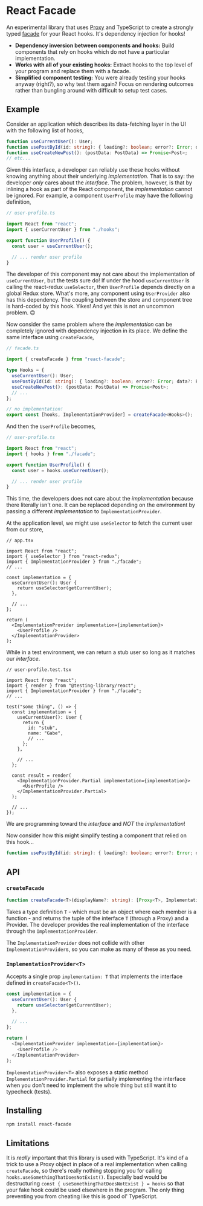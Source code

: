 # React Facade

An experimental library that uses [Proxy](https://developer.mozilla.org/en-US/docs/Web/JavaScript/Reference/Global_Objects/Proxy) and TypeScript to create a strongly typed [facade](https://en.wikipedia.org/wiki/Facade_pattern) for your React hooks. It's dependency injection for hooks!

- **Dependency inversion between components and hooks:** Build components that rely on hooks which do not have a particular implementation.
- **Works with all of your existing hooks:** Extract hooks to the top level of your program and replace them with a facade.
- **Simplified component testing:** You were already testing your hooks anyway (right?), so why test them again? Focus on rendering outcomes rather than bungling around with difficult to setup test cases.

## Example

Consider an application which describes its data-fetching layer in the UI with the following list of hooks,

```ts
function useCurrentUser(): User;
function usePostById(id: string): { loading?: boolean; error?: Error; data?: Post };
function useCreateNewPost(): (postData: PostData) => Promise<Post>;
// etc...
```

Given this interface, a developer can reliably use these hooks without knowing anything about their underlying _implementation_. That is to say: the developer _only_ cares about the _interface_. The problem, however, is that by inlining a hook as part of the React component, the _implementation_ cannot be ignored. For example, a component `UserProfile` may have the following definition,

```ts
// user-profile.ts

import React from "react";
import { userCurrentUser } from "./hooks";

export function UserProfile() {
  const user = useCurrentUser();

  // ... render user profile
}
```

The developer of this component may not care about the implementation of `useCurrentUser`, but the tests sure do! If under the hood `useCurrentUser` is calling the react-redux `useSelector`, then `UserProfile` depends directly on a global Redux store. What's more, any component using `UserProvider` also has this dependency. The coupling between the store and component tree is hard-coded by this hook. Yikes! And yet this is not an uncommon problem. 🙃

Now consider the same problem where the _implementation_ can be completely ignored with dependency injection in its place. We define the same interface using `createFacade`,

```ts
// facade.ts

import { createFacade } from "react-facade";

type Hooks = {
  useCurrentUser(): User;
  usePostById(id: string): { loading?: boolean; error?: Error; data?: Post };
  useCreateNewPost(): (postData: PostData) => Promise<Post>;
  // ...
};

// no implementation!
export const [hooks, ImplementationProvider] = createFacade<Hooks>();
```

And then the `UserProfile` becomes,

```ts
// user-profile.ts

import React from "react";
import { hooks } from "./facade";

export function UserProfile() {
  const user = hooks.useCurrentUser();

  // ... render user profile
}
```

This time, the developers does not care about the _implementation_ because there literally isn't one. It can be replaced depending on the environment by passing a different _implementation_ to `ImplementationProvider`.

At the application level, we might use `useSelector` to fetch the current user from our store,

```tsx
// app.tsx

import React from "react";
import { useSelector } from "react-redux";
import { ImplementationProvider } from "./facade";
// ...

const implementation = {
  useCurrentUser(): User {
    return useSelector(getCurrentUser);
  },

  // ...
};

return (
  <ImplementationProvider implementation={implementation}>
    <UserProfile />
  </ImplementationProvider>
);
```

While in a test environment, we can return a stub user so long as it matches our _interface_.

```tsx
// user-profile.test.tsx

import React from "react";
import { render } from "@testing-library/react";
import { ImplementationProvider } from "./facade";
// ...

test("some thing", () => {
  const implementation = {
    useCurrentUser(): User {
      return {
        id: "stub",
        name: "Gabe",
        // ...
      };
    },

    // ...
  };

  const result = render(
    <ImplementationProvider.Partial implementation={implementation}>
      <UserProfile />
    </ImplementationProvider.Partial>
  );

  // ...
});
```

We are programming toward the _interface_ and _NOT_ the _implementation_!

Now consider how this might simplify testing a component that relied on this hook...

```ts
function usePostById(id: string): { loading?: boolean; error?: Error; data?: Post };
```

## API

### `createFacade`

```ts
function createFacade<T>(displayName?: string): [Proxy<T>, ImplementationProvider<T>];
```

Takes a type definition `T` - which must be an object where each member is a function - and returns the tuple of the interface `T` (through a Proxy) and a Provider. The developer provides the real implementation of the interface through the `ImplementationProvider`.

The `ImplementationProvider` does not collide with other `ImplementationProvider`s, so you can make as many of these as you need.

### `ImplementationProvider<T>`

Accepts a single prop `implementation: T` that implements the interface defined in `createFacade<T>()`.

```ts
const implementation = {
  useCurrentUser(): User {
    return useSelector(getCurrentUser);
  },

  // ...
};

return (
  <ImplementationProvider implementation={implementation}>
    <UserProfile />
  </ImplementationProvider>
);
```

`ImplementationProvider<T>` also exposes a static method `ImplementationProvider.Partial` for partially implementing the interface when you don't need to implement the whole thing but still want it to typecheck (tests).

## Installing

```bash
npm install react-facade
```

## Limitations

It is _really_ important that this library is used with TypeScript. It's kind of a trick to use a Proxy object in place of a real implementation when calling `createFacade`, so there's really nothing stopping you for calling `hooks.useSomethingThatDoesNotExist()`. Especially bad would be destructuring `const { useSomethingThatDoesNotExist } = hooks` so that your fake hook could be used elsewhere in the program. The only thing preventing you from cheating like this is good ol' TypeScript.
